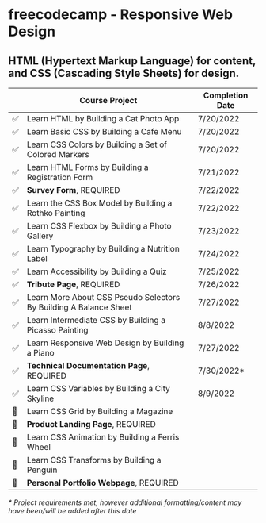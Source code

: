 # **freecodecamp - Responsive Web Design**
## HTML (Hypertext Markup Language) for content, and CSS (Cascading Style Sheets) for design.

| | Course Project | Completion Date|
| --- | --- | --- |
| :white_check_mark: | Learn HTML by Building a Cat Photo App | 7/20/2022 |
| :white_check_mark: | Learn Basic CSS by Building a Cafe Menu |  7/20/2022 |
| :white_check_mark: | Learn CSS Colors by Building a Set of Colored Markers |  7/20/2022 |
| :white_check_mark: | Learn HTML Forms by Building a Registration Form |  7/21/2022 |
| :white_check_mark: | **Survey Form**, REQUIRED| 7/22/2022 |
| :white_check_mark: | Learn the CSS Box Model by Building a Rothko Painting |  7/22/2022 |
| :white_check_mark: | Learn CSS Flexbox by Building a Photo Gallery |  7/23/2022 |
| :white_check_mark: | Learn Typography by Building a Nutrition Label |  7/24/2022 |
| :white_check_mark: | Learn Accessibility by Building a Quiz |  7/25/2022 |
| :white_check_mark: | **Tribute Page**, REQUIRED | 7/26/2022 |
| :white_check_mark: | Learn More About CSS Pseudo Selectors By Building A Balance Sheet | 7/27/2022
| :white_check_mark: | Learn Intermediate CSS by Building a Picasso Painting | 8/8/2022
| :white_check_mark: | Learn Responsive Web Design by Building a Piano | 7/27/2022
| :white_check_mark: | **Technical Documentation Page**, REQUIRED |  7/30/2022*
| :white_check_mark: | Learn CSS Variables by Building a City Skyline | 8/9/2022
| :black_square_button: | Learn CSS Grid by Building a Magazine | 
| :black_square_button: | **Product Landing Page**, REQUIRED | 
| :black_square_button: | Learn CSS Animation by Building a Ferris Wheel | 
| :black_square_button: | Learn CSS Transforms by Building a Penguin | 
| :black_square_button: | **Personal Portfolio Webpage**, REQUIRED | 

_* Project requirements met, however additional formatting/content may have been/will be added after this date_
